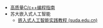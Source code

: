 - [高质量C/c++编程指南](https://sumcu.suda.edu.cn/_upload/article/files/65/0a/92c29dec4862bddcfda72becb47d/96d98800-ba86-440a-8c68-4cb645a18ffe.pdf)
- 苏大嵌入式人工智能
	- [嵌入式人工智能实践教程 (suda.edu.cn)](https://sumcu.suda.edu.cn/qrsrgznsjjc/list.htm)